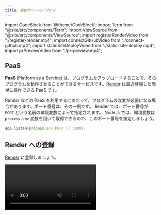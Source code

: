 ```yaml
---
title: 静的サイトのデプロイ
---
```


import CodeBlock from '@theme/CodeBlock';
import Term from "@site/src/components/Term";
import ViewSource from "@site/src/components/ViewSource";
import registerRenderVideo from "./register-render.mp4";
import connectGitHubVideo from "./connect-github.mp4";
import staticSiteDeployVideo from "./static-site-deploy.mp4";
import prPreviewVideo from "./pr-preview.mp4";

## PaaS

**PaaS** (Platform as a Service) は、プログラムをアップロードすることで、そのプログラムを動作させることができるサービスです。[Render](https://render.com/) は最近登場した簡単に操作できる PaaS です。

Render などの PaaS を利用するにあたって、プログラムの改変が必要になる場合があります。ポート番号は、その一例です。 Render では、ポート番号が `PORT` という名前の環境変数によって指定されます。 Node.js では、環境変数は `process.env` 変数を用いて取得できるので、このポート番号を指定しましょう。

```javascript
app.listen(process.env.PORT || 3000);
```

## Render への登録

[Render](https://render.com/) に登録しましょう。

<video src={registerRenderVideo} controls muted />

初回は、Render の GitHub へのアクセスを許可しないといけません。

<video src={connectGitHubVideo} controls muted />

## 静的ページと動的ページ

[Render](https://render.com/) に登録すると、最初に次のような画面が現れます。

![Render のホーム画面](./render-home.png)

この画面の `Static Sites` と `Web Services` の違いを解説します。

`Static Sites` は静的ページのことで、大まかに言えば「内容が変化しない Web ページ」です。サーバーにアップロードされてから内容が変化せず、いつ閲覧しても同じページが表示されます。

一方、 Render における `Web Services` は静的ページの対義語にあたる動的ページに分類されます。これは大まかに言えば「内容が変化する Web ページ」で、先ほどやったようなデータベースやサーバーとの通信をすることで閲覧する端末や閲覧する時間によって内容が異なるページが表示されます。

動的ページは SNS やログイン機能のあるページなど、 Web サービスでは必要不可欠ですが、その都度サーバーとの通信をしなければならないため静的ページに比べてサーバー負荷が大きいというデメリットがあります。 Render でも `Static Sites` は無料ですが、 `Web Services` はサーバーの性能によって無料〜月 450 ドルのプランを選択することになります。

## Render へのデプロイ

Render を GitHub のリポジトリと接続することで、ファイルを編集するごとに手動でサーバーにアップロードし直す必要なく GitHub での更新に合わせて自動で Web ページを更新することができます。 事前にアプリケーション全体を GitHub に保存しておいてください。

静的サイトをデプロイするには、ホーム画面から `Static Sites` を選択しましょう。

リポジトリを選択します。

![リポジトリの接続](./connect-repository.png)

設定項目を入力します。

![静的サイトの設定](./static-site-config.png)

ステータスが `Live` になったら成功です！
表示されている `.onrender.com` のサイトでアプリケーションが公開されています！

<video src={staticSiteDeployVideo} controls muted />

## プルリクエストプレビュー

プルリクエストした内容を実際に確認できるように、プレビューページを自動で生成することもできます。

設定で、`Enable PR Previews` を設定しましょう。

![Enable PR Previews](./enable-pr-previews.png)

プルリクエストをすると画面に変更の内容を反映したサイトへのリンクが表示されるようになるので、そこからプレビューページにアクセスできます！

![PR Preview のリンク](./pr-preview.png)

<video src={prPreviewVideo} controls muted />
